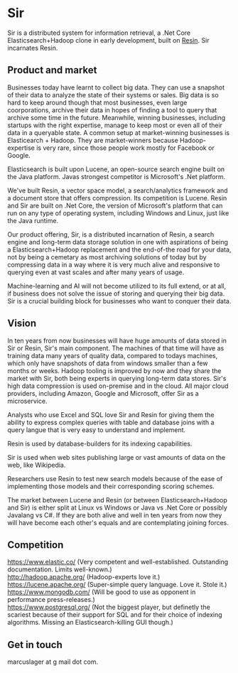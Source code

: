 # Sir
Sir is a distributed system for information retrieval, a .Net Core Elasticsearch+Hadoop clone in early development, built on [Resin](https://github.com/kreeben/resin). Sir incarnates Resin.

## Product and market

Businesses today have learnt to collect big data. They can use a snapshot of their data to analyze the state of their systems or sales. Big data is so hard to keep around though that most businesses, even large coorporations, archive their data in hopes of finding a tool to query that archive some time in the future. Meanwhile, winning businesses, including startups with the right expertise, manage to keep most or even all of their data in a queryable state. A common setup at market-winning businesses is Elasticearch + Hadoop. They are market-winners because Hadoop-expertise is very rare, since those people work mostly for Facebook or Google.

Elasticsearch is built upon Lucene, an open-source search engine built on the Java platform. Javas strongest competitor is Microsoft's .Net platform. 

We've built Resin, a vector space model, a search/analytics framework and a document store that offers compression. Its competition is Lucene. Resin and Sir are built on .Net Core, the version of Microsoft's platform that can run on any type of operating system, including Windows and Linux, just like the Java runtime. 

Our product offering, Sir, is a distributed incarnation of Resin, a search engine and long-term data storage solution in one with aspirations of being a Elasticsearch+Hadoop replacement and the end-of-the road for your data, not by being a cemetary as most archiving solutions of today but by compressing data in a way where it is very much alive and responsive to querying even at vast scales and after many years of usage.

Machine-learning and AI will not become utilized to its full extend, or at all, if business does not solve the issue of storing and querying their big data. Sir is a crucial building block for businesses who want to conquer their data.

## Vision

In ten years from now businesses will have huge amounts of data stored in Sir or Resin, Sir's main component. The machines of that time will have as training data many years of quality data, compared to todays machines, which only have snapshots of data from windows smaller than a few months or weeks. Hadoop tooling is improved by now and they share the market with Sir, both being experts in querying long-term data stores. Sir's high data compression is used on-premise and in the cloud. All major cloud providers, including Amazon, Google and Microsoft, offer Sir as a microservice.

Analysts who use Excel and SQL love Sir and Resin for giving them the ability to express complex queries with table and database joins with a query langue that is very easy to understand and implement.

Resin is used by database-builders for its indexing capabilities. 

Sir is used when web sites publishing large or vast amounts of data on the web, like Wikipedia.

Researchers use Resin to test new search models because of the ease of implementing those models and their corresponding scoring schemes. 

The market between Lucene and Resin (or between Elasticsearch+Hadoop and Sir) is either split at Linux vs Windows or Java vs .Net Core or possibly Javalang vs C#. If they are both alive and well in ten years from now they will have become each other's equals and are contemplating joining forces.

## Competition

https://www.elastic.co/  (Very competent and well-established. Outstanding documentation. Limits well-known.)  
http://hadoop.apache.org/  (Hadoop-experts love it.)  
https://lucene.apache.org/  (Super-simple query language. Love it. Stole it.)  
https://www.mongodb.com/  (Will be good to use as opponent in performance press-releases.)  
https://www.postgresql.org/  (Not the biggest player, but definetly the scariest because of their support for SQL and for their choice of indexing algorithms. Missing an Elasticsearch-killing GUI though.)  

## Get in touch

marcuslager at g mail dot com.
